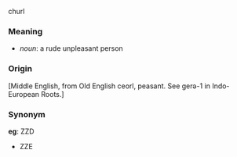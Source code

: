 churl
### Meaning
+ _noun_: a rude unpleasant person

### Origin

[Middle English, from Old English ceorl, peasant. See gerə-1 in Indo-European Roots.]

### Synonym

__eg__: ZZD

+ ZZE


